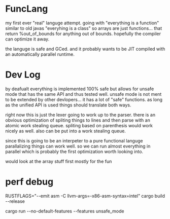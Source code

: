 # FuncLang
my first ever "real" languge attempt. going with "everything is a function" similar to old javas "everyhing is a class" 
so arrays are just functions... that return %out_of_bounds for anything out of bounds. hopefully the compiler can optimize it away.

the languge is safe and GCed. and it probably wants to be JIT compiled with an automatically parallel runtime.

# Dev Log

by deafualt everything is implemented 100% safe but allows for unsafe mode that has the same API and thus tested well.
unsafe mode is not ment to be extended by other devlopers... it has a lot of "safe" functions. as long as the unified API is used things should translate both ways.

right now this is just the lexer going to work up to the parser.
there is an obvious optimization of spliting things to lines and then parse with an atomic work stealing queue.
spliting based on parenthesis would work nicely as well. also can be put into a work stealing queue.

since this is going to be an interpeter to a pure functional languge parallalizing things can work well.
so we can run almost everything in parallel which is probably the first optimization worth looking into.

would look at the array stuff first mostly for the fun

# perf debug
RUSTFLAGS="--emit asm -C llvm-args=-x86-asm-syntax=intel" cargo build --release

cargo run --no-default-features --features unsafe_mode
